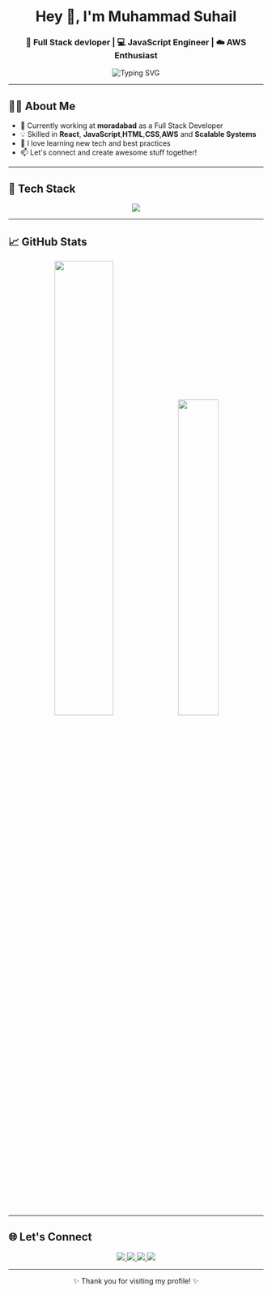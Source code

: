 <!-- Profile Header -->
<h1 align="center">Hey 👋, I'm Muhammad Suhail</h1>
<h3 align="center">🚀 Full Stack devloper | 💻 JavaScript Engineer | ☁️ AWS Enthusiast</h3>

<div align="center">
  <img src="https://readme-typing-svg.demolab.com?font=Fira+Code&weight=500&size=22&pause=1000&color=0E67FF&center=true&vCenter=true&width=435&lines=Web+Developer;UI%2FUX+Designer" alt="Typing SVG" />
</div>



---

## 🧑‍💻 About Me

- 🔭 Currently working at **moradabad** as a Full Stack  Developer  
- 💡 Skilled in **React**, **JavaScript**,**HTML**,**CSS**,**AWS** and **Scalable Systems**  
- 🌱 I love learning new tech and best practices  
- 📫 Let's connect and create awesome stuff together!

---

## 🧰 Tech Stack

<div align="center">

<img src="https://skillicons.dev/icons?i=html,css,js,react,nextjs,graphql,styledcomponents,sass,nodejs,mongodb,dynamodb,aws,git,github,postman,heroku,vscode,npm,yarn,prettier,webpack" />

</div>

---

## 📈 GitHub Stats

<div align="center">

<img src="https://github-readme-stats.vercel.app/api?username=MOHDSUHAIL09&show_icons=true&theme=radical&border_radius=10" width="48%" />
<img src="https://github-readme-stats.vercel.app/api/top-langs/?username=MOHDSUHAIL09&layout=compact&theme=tokyonight&border_radius=10" width="40%" />

</div>

---

## 🌐 Let's Connect

<div align="center">

<a href="https://twitter.com/@MoSuhai48964070" target="_blank">
  <img src="https://img.shields.io/badge/Twitter-1DA1F2?style=for-the-badge&logo=twitter&logoColor=white" />
</a>
<a href="https://instagram.com/xmosuhail" target="_blank">
  <img src="https://img.shields.io/badge/Instagram-E4405F?style=for-the-badge&logo=instagram&logoColor=white" />
</a>
<a href="https://linkedin.com/in/mo-suhail-b6b194258" target="_blank">
  <img src="https://img.shields.io/badge/LinkedIn-0077B5?style=for-the-badge&logo=linkedin&logoColor=white" />
</a>
<a href="mailto:your-Suhailmohd7799@gmail.com" target="_blank">
  <img src="https://img.shields.io/badge/Gmail-D14836?style=for-the-badge&logo=gmail&logoColor=white" />
</a>

</div>

---

<p align="center">✨ Thank you for visiting my profile! ✨</p>

